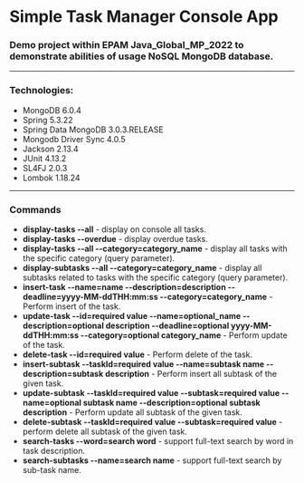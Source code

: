 # Simple Task Manager Console App
### Demo project within EPAM Java_Global_MP_2022 to demonstrate abilities of usage NoSQL MongoDB database.
<hr>

### Technologies:
* MongoDB 6.0.4
* Spring 5.3.22
* Spring Data MongoDB 3.0.3.RELEASE
* Mongodb Driver Sync 4.0.5
* Jackson 2.13.4
* JUnit 4.13.2
* SL4FJ 2.0.3
* Lombok 1.18.24
<hr>

### Commands
* <b>display-tasks --all</b> - display on console all tasks.
* <b>display-tasks --overdue</b> - display overdue tasks.
* <b>display-tasks --all --category=category_name</b> - display all tasks with the specific category (query parameter).
* <b>display-subtasks --all --category=category_name</b> - display all subtasks related to tasks with the specific category (query parameter).
* <b>insert-task --name=name --description=description --deadline=yyyy-MM-ddTHH:mm:ss --category=category_name</b> - Perform insert of the task.
* <b>update-task  --id=required value --name=optional_name --description=optional description --deadline=optional yyyy-MM-ddTHH:mm:ss --category=optional category_name</b> - Perform update of the task.
* <b>delete-task  --id=required value</b> - Perform delete of the task.
* <b>insert-subtask --taskId=required value --name=subtask name --description=subtask description</b> - Perform insert all subtask of the given task.
* <b>update-subtask --taskId=required value --subtask=required value --name=optional subtask name --description=optional subtask description</b> - Perform update all subtask of the given task.
* <b>delete-subtask --taskId=required value --subtask=required value</b> - perform delete all subtask of the given task.
* <b>search-tasks --word=search word</b> - support full-text search by word in task description.
* <b>search-subtasks --name=search name</b> - support full-text search by sub-task name.